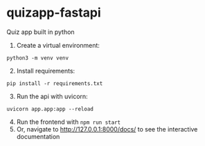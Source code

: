 # quizapp-fastapi

Quiz app built in python

1. Create a virtual environment:

`python3 -m venv venv`

2. Install requirements:

`pip install -r requirements.txt`

3. Run the api with uvicorn:

`uvicorn app.app:app --reload`

4. Run the frontend with `npm run start`
5. Or, navigate to http://127.0.0.1:8000/docs/ to see the interactive documentation
